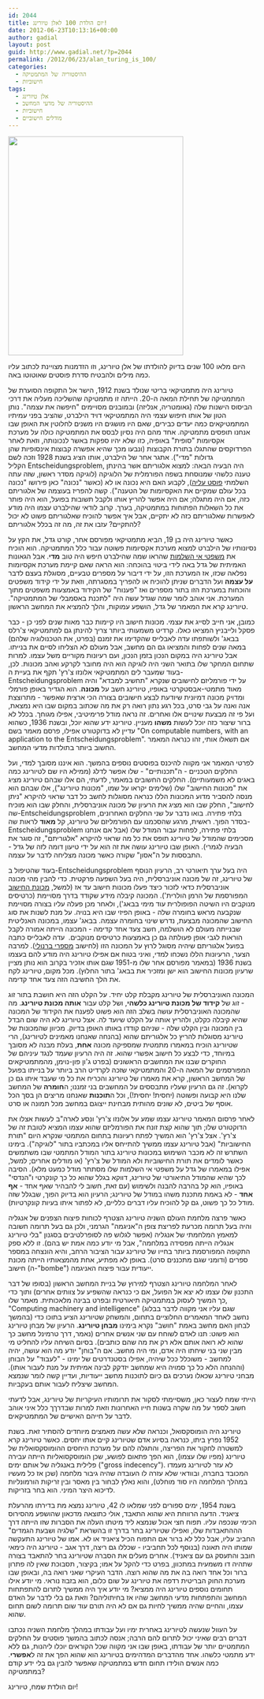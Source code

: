 ```yaml
---
id: 2044
title: יום הולדת 100 לאלן טיורינג!
date: 2012-06-23T10:13:16+00:00
author: gadial
layout: post
guid: http://www.gadial.net/?p=2044
permalink: /2012/06/23/alan_turing_is_100/
categories:
  - ההיסטוריה של המתמטיקה
  - חישוביות
tags:
  - אלן טיורינג
  - ההיסטוריה של מדעי המחשב
  - חישוביות
  - מודלים חישוביים
---
```

[<img class="alignnone size-full wp-image-2045" title="Alan_Turing_photo" src="http://www.gadial.net/wp-content/uploads/2012/06/Alan_Turing_photo.jpg" alt="" width="355" height="444" />](http://www.gadial.net/wp-content/uploads/2012/06/Alan_Turing_photo.jpg)

היום מלאו 100 שנים בדיוק להולדתו של אלן טיורינג, וזו הזדמנות מצויינת לכתוב עליו כמה מילים ולהבטיח סדרת פוסטים שאוטוטו באה.

טיורינג היה מתמטיקאי בריטי שנולד בשנת 1912, הישר אל התקופה הסוערת של המתמטיקה של תחילת המאה ה-20. הייתה זו מתמטיקה שהשליכה מעליה את דרכי הביסוס הישנות שלה (גאומטריה, אנליזה) ובמובנים מסויימים "חיפשה את עצמה". נותן הטון של אותו חיפוש עצמי היה המתמטיקאי דויד הילברט, שהציב בפני עמיתיו המתמטיקאים כמה יעדים כבירים, שאם היו מושגים היו משנים לחלוטין את האופן שבו אנחנו תופסים מתמטיקה. אחד מהם היה נסיון לבסס את המתמטיקה כולה על מערכת אקסיומות "סופית" באופיה, כזו שלא יהיו ספקות באשר לנכונותה, וזאת לאחר הפרדוקסים שהתגלו בתורת הקבוצות (ונבעו מכך שהיא אפשרה קבוצות אינסופיות שהן גדולות "מדי"). אתגר אחר של הילברט, אותו הציג בשנת 1928 וזכה לשם הקליל Entscheidungsproblem, היה הבעיה הבאה: למצוא אלגוריתם אשר בהינתן טענה כלשהי שמנוסחת בשפה הפורמלית של הלוגיקה (לוגיקה מסדר ראשון, שזה עתה השלמתי [פוסט עליה](http://www.gadial.net/2012/06/17/first_order_logic/)), לקבוע האם היא נכונה או לא (כאשר "נכונה" כאן פירושו "נכונה בכל עולם שמקיים את האקסיומות של הטענה"). קשה להפריז בעוצמה של אלגוריתם כזה, אם היה מתגלה; אם היה אפשר להריץ אותו ולקבל תשובות בפועל, הוא היה פותר את כל השאלות הפתוחות במתמטיקה, בערך. קרוב לודאי שהילברט עצמו היה מודע לאפשרות שאלגוריתם כזה לא יתקיים, אבל איך אפשר להוכיח שאלגוריתם פשוט לא יכול להתקיים? עזבו את זה, מה זה בכלל אלגוריתם?

כאשר טיורינג היה בן 19, הביא מתמטיקאי מפורסם אחר, קורט גדל, את הקץ על נסיונותיו של הילברט למצוא מערכת אקסיומות פשוטה עבור כלל המתמטיקה. הוא הוכיח את [משפטי אי השלמות](http://www.gadial.net/2009/05/03/godel_incompleteness_yes/) שהראו שמה שהילברט חיפש היה טוב **מדי**. אבל הגאונות האמיתית של גדל באה לידי ביטוי בהוכחה: הוא הראה שאם קיימת מערכת אקסיומות נפלאה שכזו, אז המערכת הזו, על ידי דיבור על מספרים טבעיים, מסוגלת בעצם לדבר **על עצמה** ועל הדברים שניתן להוכיח או להפריך במסגרתה, וזאת על ידי קידוד משפטים והוכחות במערכת הזו בתור מספרים ואז "פענוח" של הקידוד באמצעות משפטים מתוך המערכת. אני אוהב לומר שמה שגדל עשה היה "לתכנת באסמבלי של המתמטיקה". טיורינג קרא את המאמר של גדל, הושפע עמוקות, והלך להמציא את המחשב הראשון.

כמובן, אני חייב לסייג את עצמי. מכונות חישוב היו קיימות כבר מאות שנים לפני כן - כבר פסקל ולייבניץ המציאו כאלו. קרדיט משמעותי ביותר צריך להינתן גם למתמטיקאי צ'רלס בבאג' ולשותפתו עדה לאבלייס שהקדימו את זמנם (בפרט, את הטכנולוגיה שלהם) במאה שנים לפחות והמציאו גם הם מחשב, אבל מעולם לא הצליחו לסיים את בנייתו. אבל טיורינג היה במקום הנכון בזמן הנכון, ועם רעיונות מקוריים משל עצמו. למרות שתחום המחקר שלו בתואר השני היה לוגיקה הוא היה מחובר לקרקע ואהב מכונות. לכן, בעוד שמעבר לים המתמטיקאי אלונזו צ'רץ' תקף את בעיית ה-Entscheidungsproblem על ידי פורמליזם לחישובים שנקרא "תחשיב למבדא" והיה מאוד מתמטי-אבסטקרטי באופיו, טיורינג חשב על **מכונה**. הוא הגדיר באופן פורמלי ומדויק מכונה דמיונית שיודעת לבצע חישובים בצורה הכי ארצית שאפשר - מתרוצצת אנה ואנה על גבי סרט, בכל רגע נתון רואה רק את מה שכתוב במקום שבו היא נמצאת, ועל פי זה מבצעת שינויים אלו ואחרים. זה נראה מודל פרימיטיבי, אפילו מגוחך. בכלל לא ברור שיצור כזה יוכל לעשות **משהו** מעניין. טיורינג ידע שהוא יוכל, ובשנת 1936, כשהוא עדיין לא בדוקטורט אפילו, פרסם מאמר בשם "On computable numbers, with an application to the Entscheidungsproblem". אם תשאלו אותי, זהו כנראה המאמר החשוב ביותר בתולדות מדעי המחשב.

לפרטי המאמר אני מקווה להיכנס בפוסטים נוספים בהמשך. הוא איננו מסובך למדי, ועל החלקים הטכניים - ה"תכנותיים" - שלו אפשר לדלג (ממילא היו שם לטיורינג כמה באגים לא משמעותיים). החלקים החשובים במאמר, לדעתי, הם אלו שבהם טיורינג מציג את "מכונות החישוב" שלו (שלימים יקראו על שמו, "מכונות טיורינג"), אלו שבהם הוא מנסה להסביר מדוע המכונות הללו כנראה מסוגלות לחשב כל דבר שראוי להיקרא "ניתן לחישוב", החלק שבו הוא מציג את הרעיון של מכונה אוניברסלית, והחלק שבו הוא מוכיח שה-Entscheidungsproblem בלתי פתירה. בואו נדבר על שני החלקים האחרונים, בסדר הפוך. ראשית, מרגע שהסכמנו עם הפורמליזם של טיורינג, קל **מאוד** לראות שה-Entscheidungsproblem בלתי פתירה, לפחות עבור המודל שלו (אבל אם אנחנו מסכימים שהמודל של טיורינג תופס את כל מה שראוי להיקרא "אלגוריתם", זה סוגר את הבעיה לגמרי). האופן שבו טיורינג עושה את זה הוא על ידי טיעון דומה לזה של גדל - התבססות על ה"אסון" שקורה כאשר מכונה מצליחה לדבר על עצמה.

בעוד שהטיפול ב-Entscheidungsproblem היה בעל ערך תיאורטי רב, הרעיון הנוסף של טיורינג, זה של מכונה אוניברסלית, היה בעל השפעה פרקטית. כדי להבין מהי מכונה אוניברסלית כדאי לזכור כיצד פעלו מכונות חישוב עד אז (למשל, [מכונת החישוב](http://en.wikipedia.org/wiki/Tabulating_machine) המפורסמת של הרמן הולרית'). המכונה קיבלה מידע שקודד בדרך מסויימת (כרטיסים מנוקבים היו השיטה הפופולרית עוד מימי בבאג'), ולאחר מכן פעלה עליו בצורה מסויימת שנקבעה מראש בחומרה שלה - באופן הפיזי שבו היא בנויה. על מנת לשנות את סוג החישוב שהמכונה מבצעת, נדרש שינוי בחומרה עצמה. בבאג' עצמו, במכונה האנליטית שבנייתה מעולם לא הושלמה, חשב צעד אחד קדימה - המכונה הייתה אמורה לקבל הוראות לגבי אופן פעולתה גם כן באמצעות כרטיסים מנוקבים.  עדה לאבלייס כתבה בפועל אלגוריתם שיהיה מסוגל לרוץ על המכונה הזו (לחישוב [מספרי ברנולי](http://www.gadial.net/2012/03/02/bernoulli_numbers/)). למרבה הצער, הרעיונות הללו נשכחו למדי, ואיני בטוח אם אפילו טיורינג היה מודע להם בעצמו בשנת 1936 (במאמר מפורסם אחר שלו מ-1951 שגם אותו אזכיר בקרוב הוא נותן מציין שרעיון מכונות החישוב הוא ישן ומזכיר את בבאג' בתור החלוץ). מכל מקום, טיורינג לקח את הלך החשיבה הזה צעד אחד קדימה.

המכונה האוניברסלית של טיורינג מקבלת קלט יחיד. על הקלט הזה היא חושבת בתור זוג - זוג של **קידוד של מכונת טיורינג כלשהי**, ושל קלט עבור **אותה מכונת טיורינג**. מה שהמכונה האוניברסלית עושה בשלב הזה הוא פשוט לפענח את הקידוד של המכונה שהיא קיבלה כקלט, ולהריץ אותה על הקלט שיועד לה. אצל טיורינג לא היה שום הבדל בין המכונה ובין הקלט שלה - שניהם קודדו באותו האופן בדיוק. מכיוון שהמכונות של טיורינג מסוגלות להריץ כל אלגוריתם שהוא (בהנחה שאנחנו מאמינים לטיורינג), הרי שטיורינג הוכיח במאמרו מתמטית שמספיקה מכונה **אחת**, בעלת מבנה לא מסובך במיוחד, כדי לבצע כל חישוב אפשרי שהוא. זה היה הרעיון שעמד לנגד עיניהם של החוקרים שבנו את המחשבים הראשונים (בפרט ג'ון פון-נוימן, מהמתמטיקאים המפורסמים של המאה ה-20 והמתמטיקאי שזכה לקרדיט הרב ביותר על בנייתו בפועל של המחשב הראשון, קרא את מאמרו של טיורינג והכריח את כל מי שעבד איתו גם כן לקרוא). זה גם הרעיון שעליו מתבססים על המחשבים בני זמננו; ה**חומרה** של המחשב שלנו היא קבועה ופשוטה (יחסית! יחסית!), וכל ה**תוכנות** שאנחנו מריצים הן בסך הכל אוסף של ביטים, לא שונים מהותית מבחינת ייצוגם במחשב מכל תמונה או סרט.

לאחר פרסום המאמר טיורינג עצמו שמע על אלונזו צ'רץ' ונסע לארה"ב לעשות אצלו את הדוקטורט שלו; תוך שהוא קצת זונח את הפורמליזם שהוא עצמו המציא לטובת זה של צ'רץ'. אצל צ'רץ' הוא המשיך לפתח רעיונות בתחום המתמטי שנקרא היום "תורת החישוביות" (אבל טיורינג עצמו ממשיך להתייחס אליו במכתביו בתור "לוגיקה"). בימינו השתרש זה לא מכבר השימוש במכונות טיורינג בתור המודל המתמטי שבו משתמשים כאשר לומדים את תורת החישוביות ולא המודל של צ'רץ' (או מודלים אחרים; למשל, אפילו במאמרו של גדל על משפטי אי השלמות שלו מסתתר מודל כמעט מלא). הסיבה לכך שהיא שהמודל התיאורטי של טיורינג, דווקא בגלל שהוא כל כך קונקרטי ו"הנדסי" באופיו, הוא קל בהרבה להבנה ולשימוש (עם זאת, חשוב לי להבהיר שאף אחד - **אף אחד** - לא באמת מתכנת משהו במודל של טיורינג; הרעיון הוא בדיוק הפוך, שבגלל שזה מודל כל כך פשוט, גם קל להוכיח עליו דברים כלליים, לא לפתור איתו בעיות קונקרטיות).

כאשר פרצה מלחמת העולם השניה טיורינג הצטרף לכוחות פיצוח הצפנים של אנגליה והיה בעל תרומה מכרעת לפריצת צופן ה"אניגמה" הגרמני, ולכן גם בעל תרומה חשובה למאמץ המלחמתי של אנגליה (אפשר לגלוש פה לסופרלטיבים בסגנון "בלי טיורינג אנגליה הייתה מפסידה במלחמה", אבל מי יודע כמה אמת יש בהם). זו ללא ספק התקופה המפורסמת ביותר בחייו של טיורינג עבור הציבור הרחב, והיא הונצחה במספר ספרים (ודומני שגם מתכננים סרט). באופן לא מפתיע, אחת מהמצאותיו הייתה מכונת חישוב (ה-"bombe") ייעודית עבור פיצוח האניגמה.

לאחר המלחמה טיורינג הצטרף למירוץ של בניית המחשב הראשון (בסופו של דבר התכנון שלו עצמו לא יצא אל הפועל, אם כי כנראה שהשפיע על צוותים אחרים) ותוך כדי כך המשיך לעסוק במתמטיקה תיאורטית ובפרט בבינה מלאכותית. מאמר שלו, "Computing machinery and intelligence" (שגם עליו אני מקווה לדבר בבלוג בהמשך) נחשב לאחד המאמרים החלוציים בתחום, והמשחק שטיורינג הציע בתוכו כדי לבחון האם מחשב באמת "חושב" נקרא בימינו **מבחן טיורינג**. הרעיון של מבחן טיורינג הוא פשוט: תנו לאדם לשוחח עם שני אנשים אחרים (נאמר, דרך טרמינל מחשב כך שהוא לא רואה אותם אלא רק את מה שהם כותבים). בסיום השיחה עליו להחליט מי מבין שני בני שיחתו היה אדם, ומי היה מחשב. אם ה"בוחן" יודע מה הוא עושה, יהיה למחשב - משוכלל ככל שיהיה, אפילו בסטנדרטים של ימינו - "לעבוד" על הבוחן (וההנחה הלא כל כך סמויה היא שמחשב יזדקק לבינה אמיתית על מנת לעבור אותו). מבחני טיורינג שכאלו נערכים גם כיום לתוכנות מחשב ייעודיות, ועדיין קשה לומר שנמצא המחשב שיצליח לעבור אותם בעקביות.

הייתי שמח לעצור כאן, משסיימתי לסקור את תרומותיו העיקריות של טיורינג, אבל לדעתי חשוב לספר על מה שקרה בשנות חייו האחרונות וזאת למרות שבדרךך כלל איני אוהב לדבר על חייהם האישיים של המתמטיקאים.

טיורינג היה הומוסקסואל, וכנראה שלא עשה מאמצים מיוחדים להסתיר זאת. בשנת 1952 נפרץ ביתו, כנראה בסיוע אדם שטיורינג קיים אותו יחסים. כאשר טיורינג קרא למשטרה לחקור את הפריצה, והתגלה להם על מערכת היחסים ההומוסקסואלית של טיורינג (מפיו שלו עצמו), הוא הפך פתאום לפושע, שכן הומוסקסואליות הייתה עבירה פלילית באנגליה של אותם ימים ("gross indecency"). לא עזר לטיורינג מעמדו המכובד בחברה, ובוודאי שלא עזרה לו העובדה שהיה גיבור מלחמה (שכן אז כל מעשיו במהלך המלחמה היו סוד מוחלט), והוא נאלץ לבחור בין מאסר ובין זריקות הורמונליות לדיכוא היצר המיני. הוא בחר בזריקות.

בשנת 1954, ימים ספורים לפני שמלאו לו 42, טיורינג נמצא מת בדירתו מהרעלת ציאניד. הדעה הרווחת היא שהוא התאבד, אולי כתוצאה מדכאון שהושפע מהסירוס הכימי שנכפה עליו. תפוח חצי אכול שנמצא ליד מיטתו העלה את הסברות שזו הייתה דרך הההתאבדות שלו, ואפילו שטיורינג בחר בדרך זו בהשראת "שלגיה ושבעת הגמדים" החביב עליו, אבל כלל לא ברור אם התפוח הכיל ציאניד או לא. אמו של טיורינג התעקשה שמותו היה תאונה (בנוסף לכל תחביביו - שכללו גם ריצה, דרך אגב - טיורינג היה כימאי חובב והתעסק גם עם ציאניד). אחרים מעלים את הסברה שטיורינג בחר להתאבד בצורה שתהיה דו משמעית במתכוון, בפרט כדי להקל על אמו; בקיצור, תסבוכת שאין לה פתרון ברור וכל אחד רואה בה את מה שהוא רוצה. הדבר העיקרי שאני רואה בה, ובאופן שבו מערכת החוק הבריטית רדפה את טיורינג על שום כלום, הוא בזבוז נוראי. מי יודע אילו תחומים נוספים טיורינג היה ממציא? מי יודע איך היה ממשיך לתרום להתפתחות המחשב והתפתחות מדעי המחשב שהיו אז בחיתוליהם? וזאת גם בלי לדבר על האדם עצמו, והחיים שהיה ממשיך לחיות גם אם לא היה תורם עוד שום תרומה לשום תחום שהוא.

על העוול שנעשה לטיורינג באחרית ימיו ועל עבודתו במהלך מלחמת השניה נכתבו דברים רבים שאיני יכול לתרום להם הרבה; אנסה לכתוב בהמשך פוסטים על החלקים המתמטיים יותר של עבודתו, באופן שבו אני מקווה שכל הקוראים יוכלו ליהנות, גם ללא ידע מתמטי כלשהו. אחד מהדברים המדהימים בטיורינג הוא שהוא הפך את זה ל**אפשרי**. כמה אנשים הולידו תחום חדש במתמטיקה שאפשר להבין גם בלי ידע קודם במתמטיקה?

יום הולדת שמח, טיורינג!